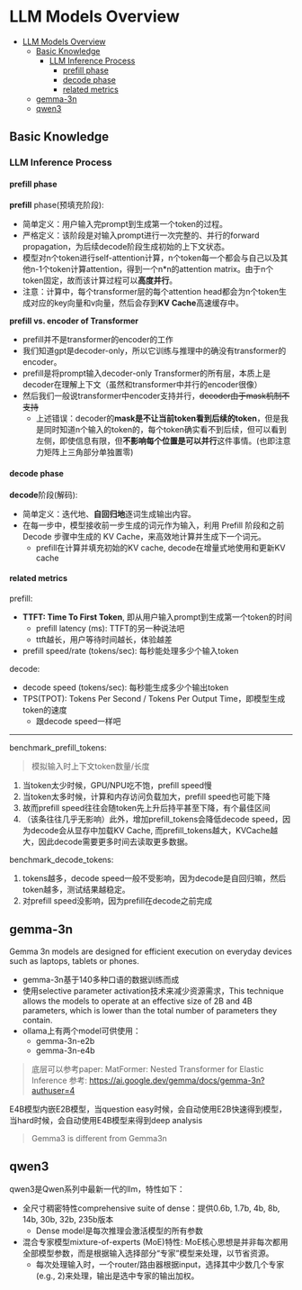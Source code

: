 # LLM Models Overview

- [LLM Models Overview](#llm-models-overview)
  - [Basic Knowledge](#basic-knowledge)
    - [LLM Inference Process](#llm-inference-process)
      - [prefill phase](#prefill-phase)
      - [decode phase](#decode-phase)
      - [related metrics](#related-metrics)
  - [gemma-3n](#gemma-3n)
  - [qwen3](#qwen3)


## Basic Knowledge

### LLM Inference Process

#### prefill phase

**prefill** phase(预填充阶段):

* 简单定义：用户输入完prompt到生成第一个token的过程。
* 严格定义：该阶段是对输入prompt进行一次完整的、并行的forward propagation，为后续decode阶段生成初始的上下文状态。
* 模型对n个token进行self-attention计算，n个token每一个都会与自己以及其他n-1个token计算attention，得到一个n*n的attention matrix。由于n个token固定，故而该计算过程可以**高度并行**。
* 注意：计算中，每个transformer层的每个attention head都会为n个token生成对应的key向量和v向量，然后会存到**KV Cache**高速缓存中。

**prefill vs. encoder of Transformer**

* prefill并不是transformer的encoder的工作
* 我们知道gpt是decoder-only，所以它训练与推理中的确没有transformer的encoder。
* prefill是将prompt输入decoder-only Transformer的所有层，本质上是decoder在理解上下文（虽然和transformer中并行的encoder很像）
* 然后我们一般说transformer中encoder支持并行，~~decoder由于mask机制不支持~~
  * 上述错误：decoder的**mask是不让当前token看到后续的token**，但是我是同时知道n个输入的token的，每个token确实看不到后续，但可以看到左侧，即使信息有限，但**不影响每个位置是可以并行**这件事情。(也即注意力矩阵上三角部分单独置零)
  


#### decode phase

**decode**阶段(解码):
* 简单定义：迭代地、**自回归地**逐词生成输出内容。
* 在每一步中，模型接收前一步生成的词元作为输入，利用 Prefill 阶段和之前 Decode 步骤中生成的 KV Cache，来高效地计算并生成下一个词元。
  * prefill在计算并填充初始的KV cache, decode在增量式地使用和更新KV cache

#### related metrics

prefill:

* **TTFT: Time To First Token**, 即从用户输入prompt到生成第一个token的时间
  * prefill latency (ms): TTFT的另一种说法吧
  * ttft越长，用户等待时间越长，体验越差
* prefill speed/rate (tokens/sec): 每秒能处理多少个输入token

decode:
* decode speed (tokens/sec): 每秒能生成多少个输出token
* TPS(TPOT): Tokens Per Second / Tokens Per Output Time，即模型生成token的速度
  * 跟decode speed一样吧

---

benchmark_prefill_tokens: 
> 模拟输入时上下文token数量/长度

1. 当token太少时候，GPU/NPU吃不饱，prefill speed慢
2. 当token太多时候，计算和内存访问负载加大，prefill speed也可能下降
3. 故而prefill speed往往会随token先上升后持平甚至下降，有个最佳区间
4. （该条往往几乎无影响）此外，增加prefill_tokens会降低decode speed，因为decode会从显存中加载KV Cache, 而prefill_tokens越大，KVCache越大，因此decode需要更多时间去读取更多数据。

benchmark_decode_tokens:

1. tokens越多，decode speed一般不受影响，因为decode是自回归嘛，然后token越多，测试结果越稳定。
1. 对prefill speed没影响，因为prefill在decode之前完成

## gemma-3n

Gemma 3n models are designed for efficient execution on everyday devices such as laptops, tablets or phones.

* gemma-3n基于140多种口语的数据训练而成
* 使用selective parameter activation技术来减少资源需求，This technique allows the models to operate at an effective size of 2B and 4B parameters, which is lower than the total number of parameters they contain.
* ollama上有两个model可供使用：
  * gemma-3n-e2b
  * gemma-3n-e4b

> 底层可以参考paper: MatFormer: Nested Transformer for Elastic Inference
> 参考: https://ai.google.dev/gemma/docs/gemma-3n?authuser=4


E4B模型内嵌E2B模型，当question easy时候，会自动使用E2B快速得到模型，当hard时候，会自动使用E4B模型来得到deep analysis

> Gemma3 is different from Gemma3n

## qwen3

qwen3是Qwen系列中最新一代的llm，特性如下：
* 全尺寸稠密特性comprehensive suite of dense：提供0.6b, 1.7b, 4b, 8b, 14b, 30b, 32b, 235b版本
  * Dense model是每次推理会激活模型的所有参数
* 混合专家模型mixture-of-experts (MoE)特性: MoE核心思想是并非每次都用全部模型参数，而是根据输入选择部分“专家”模型来处理，以节省资源。
  * 每次处理输入时，一个router/路由器根据input，选择其中少数几个专家(e.g., 2)来处理，输出是选中专家的输出加权。